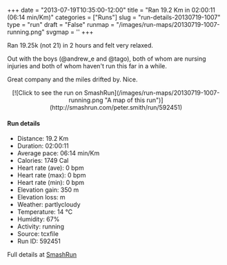+++
date = "2013-07-19T10:35:00-12:00"
title = "Ran 19.2 Km in 02:00:11 (06:14 min/Km)"
categories = ["Runs"]
slug = "run-details-20130719-1007"
type = "run"
draft = "False"
runmap = "/images/run-maps/20130719-1007-running.png"
svgmap = '<polyline points="0 54, 1 56, 5 52, 6 51, 10 49, 13 50, 15 49, 15 48, 17 48, 23 48, 25 48, 26 49, 28 51, 28 51, 30 53, 34 54, 36 54, 40 53, 40 53, 43 53, 44 52, 46 51, 49 52, 51 53, 53 52, 55 50, 54 47, 54 45, 59 45, 61 45, 62 44, 66 45, 67 47, 68 48, 70 48, 74 48, 76 47, 84 51, 88 51, 89 51, 93 50, 97 51, 100 51, 98 51, 96 51, 93 50, 88 51, 83 50, 76 47, 73 48, 70 48, 68 48, 67 47, 66 45, 62 44, 61 45, 59 45, 54 45, 53 45, 54 47, 55 49, 54 51, 51 52, 45 51, 44 52, 42 53, 37 54, 34 54, 30 53, 26 49, 24 48, 22 48, 16 48, 15 48, 15 49, 13 50, 10 49, 8 50, 5 52, 2 55">'
+++

Ran 19.25k (not 21) in 2 hours and felt very relaxed. 

Out with the boys (@andrew_e and @tago), both of whom are nursing injuries and both of whom haven't run this far in a while. 

Great company and the miles drifted by. Nice. 



<!--more-->

<center>
[![Click to see the run on SmashRun](/images/run-maps/20130719-1007-running.png "A map of this run")](http://smashrun.com/peter.smith/run/592451)
</center>

#### Run details

* Distance: 19.2 Km
* Duration: 02:00:11
* Average pace: 06:14 min/Km
* Calories: 1749 Cal
* Heart rate (ave): 0 bpm
* Heart rate (max): 0 bpm
* Heart rate (min): 0 bpm
* Elevation gain: 350 m
* Elevation loss:  m
* Weather: partlycloudy
* Temperature: 14 &deg;C
* Humidity: 67%
* Activity: running
* Source: tcxfile
* Run ID: 592451

Full details at [SmashRun](http://smashrun.com/peter.smith/run/592451)